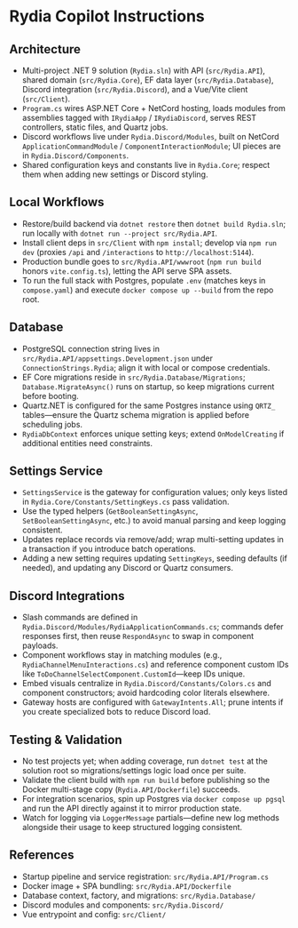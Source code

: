 # Rydia Copilot Instructions

## Architecture
- Multi-project .NET 9 solution (`Rydia.sln`) with API (`src/Rydia.API`), shared domain (`src/Rydia.Core`), EF data layer (`src/Rydia.Database`), Discord integration (`src/Rydia.Discord`), and a Vue/Vite client (`src/Client`).
- `Program.cs` wires ASP.NET Core + NetCord hosting, loads modules from assemblies tagged with `IRydiaApp` / `IRydiaDiscord`, serves REST controllers, static files, and Quartz jobs.
- Discord workflows live under `Rydia.Discord/Modules`, built on NetCord `ApplicationCommandModule` / `ComponentInteractionModule`; UI pieces are in `Rydia.Discord/Components`.
- Shared configuration keys and constants live in `Rydia.Core`; respect them when adding new settings or Discord styling.

## Local Workflows
- Restore/build backend via `dotnet restore` then `dotnet build Rydia.sln`; run locally with `dotnet run --project src/Rydia.API`.
- Install client deps in `src/Client` with `npm install`; develop via `npm run dev` (proxies `/api` and `/interactions` to `http://localhost:5144`).
- Production bundle goes to `src/Rydia.API/wwwroot` (`npm run build` honors `vite.config.ts`), letting the API serve SPA assets.
- To run the full stack with Postgres, populate `.env` (matches keys in `compose.yaml`) and execute `docker compose up --build` from the repo root.

## Database
- PostgreSQL connection string lives in `src/Rydia.API/appsettings.Development.json` under `ConnectionStrings.Rydia`; align it with local or compose credentials.
- EF Core migrations reside in `src/Rydia.Database/Migrations`; `Database.MigrateAsync()` runs on startup, so keep migrations current before booting.
- Quartz.NET is configured for the same Postgres instance using `QRTZ_` tables—ensure the Quartz schema migration is applied before scheduling jobs.
- `RydiaDbContext` enforces unique setting keys; extend `OnModelCreating` if additional entities need constraints.

## Settings Service
- `SettingsService` is the gateway for configuration values; only keys listed in `Rydia.Core/Constants/SettingKeys.cs` pass validation.
- Use the typed helpers (`GetBooleanSettingAsync`, `SetBooleanSettingAsync`, etc.) to avoid manual parsing and keep logging consistent.
- Updates replace records via remove/add; wrap multi-setting updates in a transaction if you introduce batch operations.
- Adding a new setting requires updating `SettingKeys`, seeding defaults (if needed), and updating any Discord or Quartz consumers.

## Discord Integrations
- Slash commands are defined in `Rydia.Discord/Modules/RydiaApplicationCommands.cs`; commands defer responses first, then reuse `RespondAsync` to swap in component payloads.
- Component workflows stay in matching modules (e.g., `RydiaChannelMenuInteractions.cs`) and reference component custom IDs like `ToDoChannelSelectComponent.CustomId`—keep IDs unique.
- Embed visuals centralize in `Rydia.Discord/Constants/Colors.cs` and component constructors; avoid hardcoding color literals elsewhere.
- Gateway hosts are configured with `GatewayIntents.All`; prune intents if you create specialized bots to reduce Discord load.

## Testing & Validation
- No test projects yet; when adding coverage, run `dotnet test` at the solution root so migrations/settings logic load once per suite.
- Validate the client build with `npm run build` before publishing so the Docker multi-stage copy (`Rydia.API/Dockerfile`) succeeds.
- For integration scenarios, spin up Postgres via `docker compose up pgsql` and run the API directly against it to mirror production state.
- Watch for logging via `LoggerMessage` partials—define new log methods alongside their usage to keep structured logging consistent.

## References
- Startup pipeline and service registration: `src/Rydia.API/Program.cs`
- Docker image + SPA bundling: `src/Rydia.API/Dockerfile`
- Database context, factory, and migrations: `src/Rydia.Database/`
- Discord modules and components: `src/Rydia.Discord/`
- Vue entrypoint and config: `src/Client/`

